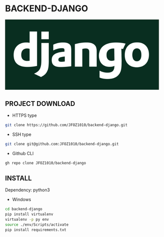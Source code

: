 # BACKEND-DJANGO
![Image text](/django.png)

## PROJECT DOWNLOAD

* HTTPS type
~~~sh
git clone https://github.com/JFOZ1010/backend-django.git
~~~

* SSH type
~~~sh
git clone git@github.com:JFOZ1010/backend-django.git
~~~

* Github CLI
~~~sh
gh repo clone JFOZ1010/backend-django
~~~


## INSTALL

Dependency: python3

* Windows
~~~sh
cd backend-django
pip install virtualenv
virtualenv -p py env
source ./env/Scripts/activate
pip install requirements.txt 
~~~

